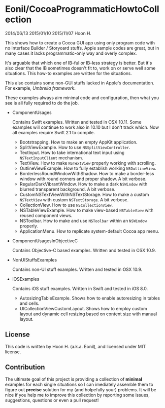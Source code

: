 Eonil/CocoaProgrammaticHowtoCollection
======================================
2014/06/13
2015/01/10
2015/11/07
Hoon H.

This shows how to create a Cocoa GUI app using only program code with no Interface Builder / Storyoard
stuffs. Apple sample codes are great, but in many cases it lacks programmatic-only way and overly complex.

It's arguable that which one of IB-ful or IB-less strategy is better. But it's also clear that the IB
sometimes doesn't fit to, work on or serve well some situations. This how-to examples are written for 
the situations.



This also contains some non-GUI stuffs lacked in Apple's documentation. 
For example, *Umbrella framework*.



These examples always aim minimal code and configuration, then what you see is all fully required
to do the job.




-	ComponentUsages 

	Contains Swift examples. Written and tested in OSX 10.11. Some examples will continue to work also in 10.10
	but I don't track which. Now all examples require Swift 2.1 to compile.

	-	Bootstrapping. How to make an empty AppKit application.
	-	SplitViewExample. How to use `NSSplitViewController`.
	-	TextInput. How to take international text input using `NSTextInputClient` mechanism.
	-	TextView. How to make `NSTextView` properly working with scrolling.
	-	OutlineViewExample. How to fully establish working `NSOutlineView`.
	-	BorderlessRoundWindowWithShadow. How to make a border-less window with round corners and proper shadow. A bit verbose.
	-	RegularDarkVibrantWindow. How to make a dark `NSWindow` with blurred transparent background. A bit verbose.
	-	CustomNSTextViewWithNSTextStorage. How to make a custom `NSTextView` with custom `NSTextStorage`. A bit verbose.
	-	CollectionView. How to use `NSCollectionView`.
	-	NSTableViewExample. How to make view-based `NSTableView` with reused component views.
	-	NSToolbar. How to make and use `NSToolbar` within an `NSWindow` properly.
	-	ApplicationMenu. How to replicate system-default Cocoa app menu.

-	ComponentUsagesInObjectiveC

	Contains Objective-C based examples. Written and tested in OSX 10.9.


-	NonUIStuffsExamples
	
	Contains non-UI stuff examples. Written and tested in OSX 10.9.


-	iOSExamples

	Contains iOS stuff examples. Written in Swift and tested in iOS 8.0.

	-	AutosizingTableExample. Shows how to enable autoresizing in tables and cells.
	-	UICollectionViewCustomLayout. Shows how to employ custom layout and dynamic cell resizing based on content size with manual layout.










License
-------
This code is written by Hoon H. (a.k.a. Eonil), and licensed under MIT license.



Contribution
------------
The ultimate goal of this project is providing a collection of **minimal** examples for each single situations so I can imediately assemble them to figure out **precise** solution for my (and holpefully your) problems. 
It will be nice if you help me to improve this collection by reporting some issues, suggestions, questions or even a pull request! 









